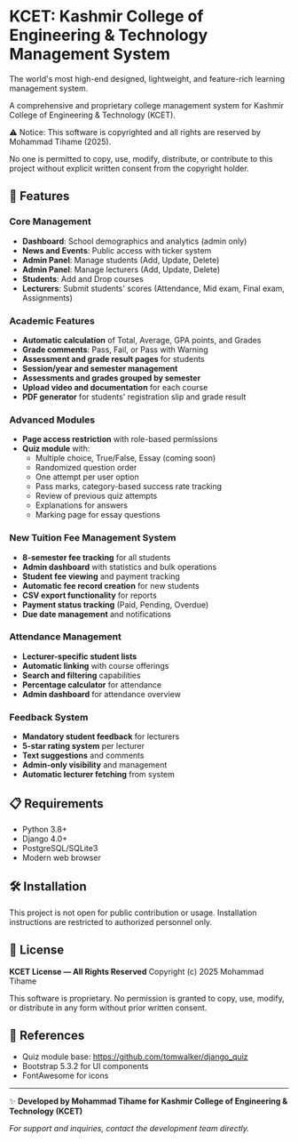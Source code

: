 # KCET: Kashmir College of Engineering & Technology Management System

The world's most high-end designed, lightweight, and feature-rich learning management system.

A comprehensive and proprietary college management system for Kashmir College of Engineering & Technology (KCET).

⚠️ Notice: This software is copyrighted and all rights are reserved by Mohammad Tihame (2025).

No one is permitted to copy, use, modify, distribute, or contribute to this project without explicit written consent from the copyright holder.

## 🚀 Features

### Core Management
- **Dashboard**: School demographics and analytics (admin only)
- **News and Events**: Public access with ticker system
- **Admin Panel**: Manage students (Add, Update, Delete)
- **Admin Panel**: Manage lecturers (Add, Update, Delete)
- **Students**: Add and Drop courses
- **Lecturers**: Submit students' scores (Attendance, Mid exam, Final exam, Assignments)

### Academic Features
- **Automatic calculation** of Total, Average, GPA points, and Grades
- **Grade comments**: Pass, Fail, or Pass with Warning
- **Assessment and grade result pages** for students
- **Session/year and semester management**
- **Assessments and grades grouped by semester**
- **Upload video and documentation** for each course
- **PDF generator** for students' registration slip and grade result

### Advanced Modules
- **Page access restriction** with role-based permissions
- **Quiz module** with:
  - Multiple choice, True/False, Essay (coming soon)
  - Randomized question order
  - One attempt per user option
  - Pass marks, category-based success rate tracking
  - Review of previous quiz attempts
  - Explanations for answers
  - Marking page for essay questions

### New Tuition Fee Management System
- **8-semester fee tracking** for all students
- **Admin dashboard** with statistics and bulk operations
- **Student fee viewing** and payment tracking
- **Automatic fee record creation** for new students
- **CSV export functionality** for reports
- **Payment status tracking** (Paid, Pending, Overdue)
- **Due date management** and notifications

### Attendance Management
- **Lecturer-specific student lists**
- **Automatic linking** with course offerings
- **Search and filtering** capabilities
- **Percentage calculator** for attendance
- **Admin dashboard** for attendance overview

### Feedback System
- **Mandatory student feedback** for lecturers
- **5-star rating system** per lecturer
- **Text suggestions** and comments
- **Admin-only visibility** and management
- **Automatic lecturer fetching** from system

## 📋 Requirements
- Python 3.8+
- Django 4.0+
- PostgreSQL/SQLite3
- Modern web browser

## 🛠️ Installation
This project is not open for public contribution or usage.
Installation instructions are restricted to authorized personnel only.

## 📜 License

**KCET License — All Rights Reserved**
Copyright (c) 2025 Mohammad Tihame

This software is proprietary. No permission is granted to copy, use, modify, or distribute in any form without prior written consent.

## 🔗 References

- Quiz module base: https://github.com/tomwalker/django_quiz
- Bootstrap 5.3.2 for UI components
- FontAwesome for icons

---

✨ **Developed by Mohammad Tihame for Kashmir College of Engineering & Technology (KCET)**

*For support and inquiries, contact the development team directly.*